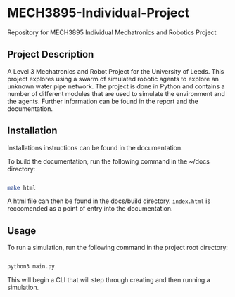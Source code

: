 # MECH3895-Individual-Project

Repository for MECH3895 Individual Mechatronics and Robotics Project

## Project Description

A Level 3 Mechatronics and Robot Project for the University of Leeds. This project explores using a swarm of simulated robotic agents
to explore an unknown water pipe network. The project is done in Python and contains a number of different modules that are used to
simulate the environment and the agents. Further information can be found in the report and the documentation.

## Installation

Installations instructions can be found in the documentation.

To build the documentation, run the following command in the ~/docs directory:

```bash

make html

```

A html file can then be found in the docs/build directory. `index.html` is reccomended as a point of entry into the documentation.

## Usage

To run a simulation, run the following command in the project root directory:

```bash

python3 main.py

```

This will begin a CLI that will step through creating and then running a simulation.
